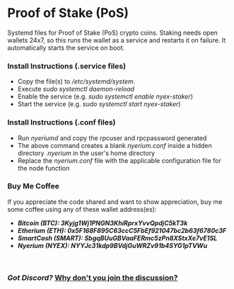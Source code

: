 # Proof of Stake (PoS)
Systemd files for Proof of Stake (PoS) crypto coins. Staking needs open wallets 24x7, so this runs the wallet as a service and restarts it on failure. It automatically starts the service on boot.


### Install Instructions (.service files)
* Copy the file(s) to */etc/systemd/system*.
* Execute *sudo systemctl daemon-reload*
* Enable the service (e.g. *sudo systemctl enable nyex-staker*)
* Start the service (e.g. *sudo systemctl start nyex-staker*)


### Install Instructions (.conf files)
* Run *nyeriumd* and copy the rpcuser and rpcpassword generated
* The above command creates a blank *nyerium.conf* inside a hidden directory *.nyerium* in the user's home directory
* Replace the *nyerium.conf* file with the applicable configuration file for the node function


### Buy Me Coffee
If you appreciate the code shared and want to show appreciation, buy me some coffee using any of these wallet address(es):
* ***Bitcoin (BTC): 3Kyjg1Wj1PNGN3KhiRprxYvvQpdjC5kT3k***
* ***Etherium (ETH): 0x5F168F895C63ccC5FbEf921047bc2b63f6780c3F***
* ***SmartCash (SMART): SbgqBUuGBVaaFERmc5zPn8XStxXe7vE1SL***
* ***Nyerium (NYEX): NYYJc31kdp9BVdjGuWRZv91b4SYG1pTVWu***


&#160;
### *Got Discord?* [Why don't you join the discussion?](https://discord.gg/jvMMWNd)
